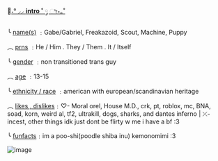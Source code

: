 🐾[˖° ⸝⸝ **intro** ˚ ༘ ೀ⋆｡˚](https://cdn.discordapp.com/attachments/1141153919377084498/1339967850084962344/Untitled178_20250214083321.png?ex=67b0a5ce&is=67af544e&hm=89e59c4a12800204b01665d3fe9324f49025c837ca7712352371c0e0e57c8810&)

╰ [name(s)](https://.) ﹕Gabe/Gabriel, Freakazoid, Scout, Machine, Puppy

︵ [prns](https://.) ﹕He / Him . They / Them . It / Itself

╰ [gender](https://.) ﹕non transitioned trans guy

︵ [age](https://.) ﹕13-15

╰ [ethnicity / race](https://.) ﹕american with european/scandinavian heritage

︵ [likes , dislikes](https://.)﹕♡- Moral orel, House M.D., crk, pt, roblox, mc, BNA, soad, korn, weird al, tf2, ultrakill, dogs, sharks, and dantes inferno | ⤫- incest, other things idk just dont be flirty w me i have a bf :3

╰  [funfacts](https://.)﹕im a poo-shi(poodle shiba inu) kemonomimi :3

![image](https://github.com/user-attachments/assets/ca3b8a61-a1ee-474d-ab08-4029c9f63fbd)
